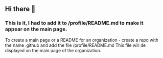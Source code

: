 ## Hi there 👋

<!--

**Here are some ideas to get you started:**

🙋‍♀️ A short introduction - This organization is about playing around in an organization to test things out. 
🌈 Contribution guidelines - I will draw the guidelines later
👩‍💻 Useful resources - Some resources 
🍿 Fun facts - This looks fun!
🧙 Remember, you can do mighty things with the power of [Markdown](https://docs.github.com/github/writing-on-github/getting-started-with-writing-and-formatting-on-github/basic-writing-and-formatting-syntax)
-->

### This is it, I had to add it to /profile/README.md to make it appear on the main page. 

To create a main page or a README for an organization - create a repo with the name .github and add the file /profile/README.md
This file will de displayed on the main page of the organization.
